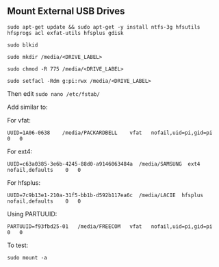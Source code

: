 ## Mount External USB Drives

```
sudo apt-get update && sudo apt-get -y install ntfs-3g hfsutils hfsprogs acl exfat-utils hfsplus gdisk

sudo blkid

sudo mkdir /media/<DRIVE_LABEL>

sudo chmod -R 775 /media/<DRIVE_LABEL>

sudo setfacl -Rdm g:pi:rwx /media/<DRIVE_LABEL>

```

Then edit ```sudo nano /etc/fstab/```

Add similar to:

For vfat:
```
UUID=1A06-0638    /media/PACKARDBELL    vfat   nofail,uid=pi,gid=pi    0   0
```
For ext4:
```
UUID=c63a0385-3e6b-4245-88d0-a9146063484a  /media/SAMSUNG  ext4   nofail,defaults    0   0
```
For hfsplus:
```
UUID=7c9b13e1-210a-31f5-bb1b-d592b117ea6c  /media/LACIE  hfsplus  nofail,defaults    0   0
```
Using PARTUUID:
```
PARTUUID=f93fbd25-01   /media/FREECOM   vfat   nofail,uid=pi,gid=pi    0   0
```

To test:
```
sudo mount -a
```
